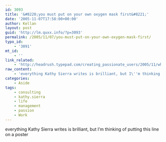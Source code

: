 ```yaml
---
id: 3093
title: '&#8220;you must put on your own oxygen mask first&#8221;'
date: '2005-11-07T17:58:00+00:00'
author: Kellan
layout: post
guid: 'http://lm.quxx.info/?p=3093'
permalink: /2005/11/07/you-must-put-on-your-own-oxygen-mask-first/
typo_id:
    - '3091'
mt_id:
    - ''
link_related:
    - 'http://headrush.typepad.com/creating_passionate_users/2005/11/whos_in_control.html'
raw_content:
    - 'everything Kathy Sierra writes is brilliant, but I\''m thinking of putting this line on a poster'
categories:
    - Aside
tags:
    - consulting
    - kathy.sierra
    - life
    - management
    - passion
    - Work
---
```


everything Kathy Sierra writes is brilliant, but I’m thinking of putting this line on a poster